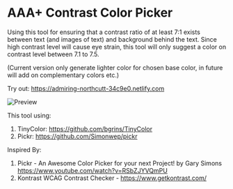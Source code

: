 # AAA+ Contrast Color Picker

Using this tool for ensuring that a contrast ratio of at least 7:1 exists between text (and images of text) and background behind the text. Since high contrast level will cause eye strain, this tool will only suggest a color on contrast level between 7.1 to 7.5. 

(Current version only generate lighter color for chosen base color, in future will add on complementary colors etc.)

Try out:  https://admiring-northcutt-34c9e0.netlify.com


![Preview](http://i64.tinypic.com/2md48bt.jpg)


This tool using:
1. TinyColor: https://github.com/bgrins/TinyColor
2. Pickr: https://github.com/Simonwep/pickr

Inspired By:
1. Pickr - An Awesome Color Picker for your next Project!  by Gary Simons https://www.youtube.com/watch?v=RSbZJYVQmPU
2. Kontrast WCAG Contrast Checker - https://www.getkontrast.com/
